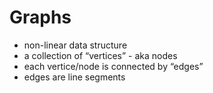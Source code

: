 # Graphs

- non-linear data structure
- a collection of “vertices” - aka nodes
- each vertice/node is connected by “edges”
- edges are line segments

